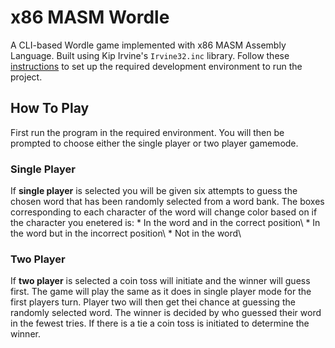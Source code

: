 # x86 MASM Wordle
A CLI-based Wordle game implemented with x86 MASM Assembly Language. Built using Kip Irvine's `Irvine32.inc` library. 
Follow these <a name="tag" href="https://www.asmirvine.com/gettingStartedVS2022/index.htm" target="_blank">instructions</a> to set up the required development environment to run the project.
## How To Play
First run the program in the required environment. You will then be prompted to choose either the single player or two player gamemode. 
### Single Player
If **single player** is selected you will be given six attempts to guess the chosen word that has been randomly selected from a word bank. The boxes corresponding to each character of the word will change color based on if the character you enetered is: * In the word and in the correct position\ * In the word but in the incorrect position\ * Not in the word\
### Two Player
If **two player** is selected a coin toss will initiate and the winner will guess first. The game will play the same as it does in single player mode for the first players turn. Player two will then get thei chance at guessing the randomly selected word. The winner is decided by who guessed their word in the fewest tries. If there is a tie a coin toss is initiated to determine the winner.


